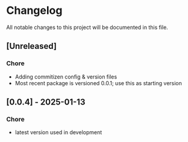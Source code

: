 # Changelog

All notable changes to this project will be documented in this file.

## [Unreleased]
### Chore
- Adding commitizen config & version files
- Most recent package is versioned 0.0.1; use this as starting version

## [0.0.4] - 2025-01-13
### Chore
- latest version used in development
